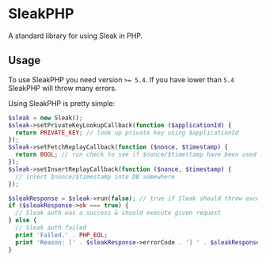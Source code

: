 SleakPHP
=========

A standard library for using Sleak in PHP.

## Usage
To use SleakPHP you need version `>= 5.4`. If you have lower than `5.4` SleakPHP will throw many errors.

Using SleakPHP is pretty simple:

```php
$sleak = new Sleak();
$sleak->setPrivateKeyLookupCallback(function ($applicationId) {
  return PRIVATE_KEY; // look up private key using $applicationId
});
$sleak->setFetchReplayCallback(function ($nonce, $timestamp) {
  return BOOL; // run check to see if $nonce/$timestamp have been used before
});
$sleak->setInsertReplayCallback(function ($nonce, $timestamp) {
  // insert $nonce/$timestamp into DB somewhere
});

$sleakResponse = $sleak->run(false); // true if Sleak should throw exceptions
if ($sleakResponse->ok === true) {
  // Sleak auth was a success & shuold execute given request
} else {
  // Sleak auth failed
  print 'Failed.' . PHP_EOL;
  print 'Reason: [' . $sleakResponse->errorCode . '] ' . $sleakResponse->message;
}
```